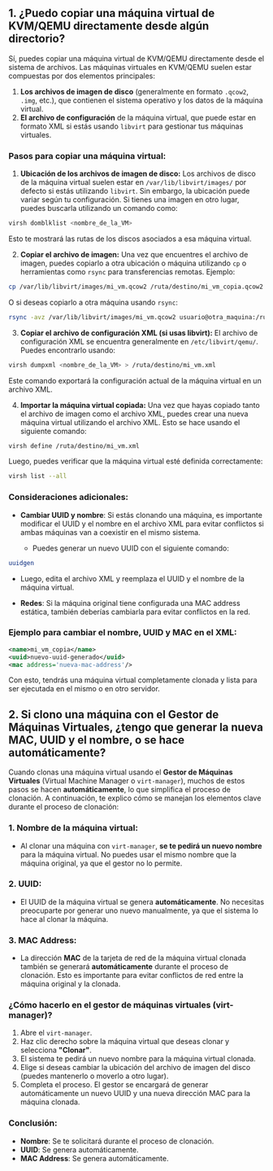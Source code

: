 ## 1. ¿Puedo copiar una máquina virtual de KVM/QEMU directamente desde algún directorio?

Sí, puedes copiar una máquina virtual de KVM/QEMU directamente desde el sistema de archivos. Las máquinas virtuales en KVM/QEMU suelen estar compuestas por dos elementos principales:

1. **Los archivos de imagen de disco** (generalmente en formato `.qcow2`, `.img`, etc.), que contienen el sistema operativo y los datos de la máquina virtual.
2. **El archivo de configuración** de la máquina virtual, que puede estar en formato XML si estás usando `libvirt` para gestionar tus máquinas virtuales.

### Pasos para copiar una máquina virtual:

1. **Ubicación de los archivos de imagen de disco:**
Los archivos de disco de la máquina virtual suelen estar en `/var/lib/libvirt/images/` por defecto si estás utilizando `libvirt`. Sin embargo, la ubicación puede variar según tu configuración. Si tienes una imagen en otro lugar, puedes buscarla utilizando un comando como:

```bash
virsh domblklist <nombre_de_la_VM>
```

Esto te mostrará las rutas de los discos asociados a esa máquina virtual.

2. **Copiar el archivo de imagen:**
Una vez que encuentres el archivo de imagen, puedes copiarlo a otra ubicación o máquina utilizando `cp` o herramientas como `rsync` para transferencias remotas. Ejemplo:

```bash
cp /var/lib/libvirt/images/mi_vm.qcow2 /ruta/destino/mi_vm_copia.qcow2
```

O si deseas copiarlo a otra máquina usando `rsync`:

```bash
rsync -avz /var/lib/libvirt/images/mi_vm.qcow2 usuario@otra_maquina:/ruta/destino/
```

3. **Copiar el archivo de configuración XML (si usas libvirt):**
El archivo de configuración XML se encuentra generalmente en `/etc/libvirt/qemu/`. Puedes encontrarlo usando:

```bash
virsh dumpxml <nombre_de_la_VM> > /ruta/destino/mi_vm.xml
```

Este comando exportará la configuración actual de la máquina virtual en un archivo XML.

4. **Importar la máquina virtual copiada:**
Una vez que hayas copiado tanto el archivo de imagen como el archivo XML, puedes crear una nueva máquina virtual utilizando el archivo XML. Esto se hace usando el siguiente comando:

```bash
virsh define /ruta/destino/mi_vm.xml
```

Luego, puedes verificar que la máquina virtual esté definida correctamente:

```bash
virsh list --all
```

### Consideraciones adicionales:

- **Cambiar UUID y nombre**: Si estás clonando una máquina, es importante modificar el UUID y el nombre en el archivo XML para evitar conflictos si ambas máquinas van a coexistir en el mismo sistema.

  - Puedes generar un nuevo UUID con el siguiente comando:

 ```bash
 uuidgen
 ```

  - Luego, edita el archivo XML y reemplaza el UUID y el nombre de la máquina virtual.

- **Redes**: Si la máquina original tiene configurada una MAC address estática, también deberías cambiarla para evitar conflictos en la red.

### Ejemplo para cambiar el nombre, UUID y MAC en el XML:

```xml
<name>mi_vm_copia</name>
<uuid>nuevo-uuid-generado</uuid>
<mac address='nueva-mac-address'/>
```

Con esto, tendrás una máquina virtual completamente clonada y lista para ser ejecutada en el mismo o en otro servidor.

## 2. Si clono una máquina con el Gestor de Máquinas Virtuales, ¿tengo que generar la nueva MAC, UUID y el nombre, o se hace automáticamente?

Cuando clonas una máquina virtual usando el **Gestor de Máquinas Virtuales** (Virtual Machine Manager o `virt-manager`), muchos de estos pasos se hacen **automáticamente**, lo que simplifica el proceso de clonación. A continuación, te explico cómo se manejan los elementos clave durante el proceso de clonación:

### 1. **Nombre de la máquina virtual**:

- Al clonar una máquina con `virt-manager`, **se te pedirá un nuevo nombre** para la máquina virtual. No puedes usar el mismo nombre que la máquina original, ya que el gestor no lo permite.

### 2. **UUID**:

- El UUID de la máquina virtual se genera **automáticamente**. No necesitas preocuparte por generar uno nuevo manualmente, ya que el sistema lo hace al clonar la máquina.

### 3. **MAC Address**:

- La dirección **MAC** de la tarjeta de red de la máquina virtual clonada también se generará **automáticamente** durante el proceso de clonación. Esto es importante para evitar conflictos de red entre la máquina original y la clonada.

### ¿Cómo hacerlo en el gestor de máquinas virtuales (virt-manager)?

1. Abre el `virt-manager`.
2. Haz clic derecho sobre la máquina virtual que deseas clonar y selecciona **"Clonar"**.
3. El sistema te pedirá un nuevo nombre para la máquina virtual clonada.
4. Elige si deseas cambiar la ubicación del archivo de imagen del disco (puedes mantenerlo o moverlo a otro lugar).
5. Completa el proceso. El gestor se encargará de generar automáticamente un nuevo UUID y una nueva dirección MAC para la máquina clonada.

### Conclusión:

- **Nombre**: Se te solicitará durante el proceso de clonación.
- **UUID**: Se genera automáticamente.
- **MAC Address**: Se genera automáticamente.